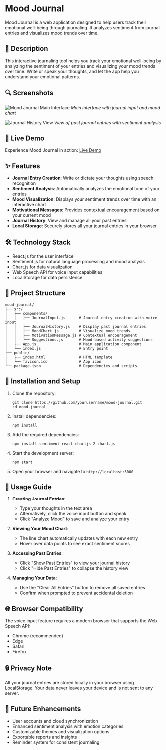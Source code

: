 # Mood Journal

Mood Journal is a web application designed to help users track their emotional well-being through journaling. It analyzes sentiment from journal entries and visualizes mood trends over time.

## 📝 Description

This interactive journaling tool helps you track your emotional well-being by analyzing the sentiment of your entries and visualizing your mood trends over time. Write or speak your thoughts, and let the app help you understand your emotional patterns.

## 🔍 Screenshots

![Mood Journal Main Interface](screenshots/main-interface.png)
*Main interface with journal input and mood chart*

![Journal History View](screenshots/journal-history.png)
*View of past journal entries with sentiment analysis*

## 🚀 Live Demo

Experience Mood Journal in action: [Live Demo](https://mood-journal-demo.vercel.app)

## ✨ Features

- **Journal Entry Creation**: Write or dictate your thoughts using speech recognition
- **Sentiment Analysis**: Automatically analyzes the emotional tone of your entries
- **Mood Visualization**: Displays your sentiment trends over time with an interactive chart
- **Motivational Messages**: Provides contextual encouragement based on your current mood
- **Journal History**: View and manage all your past entries
- **Local Storage**: Securely stores all your journal entries in your browser

## 🛠️ Technology Stack

- React.js for the user interface
- Sentiment.js for natural language processing and mood analysis
- Chart.js for data visualization
- Web Speech API for voice input capabilities
- LocalStorage for data persistence

## 📂 Project Structure

```
mood-journal/
├── src/
│   ├── components/
│   │   ├── JournalInput.js      # Journal entry creation with voice input
│   │   ├── JournalHistory.js    # Display past journal entries
│   │   ├── MoodChart.js         # Visualize mood trends
│   │   ├── MotivationMessage.js # Contextual encouragement
│   │   └── Suggestions.js       # Mood-based activity suggestions
│   ├── App.js                   # Main application component
│   └── index.js                 # Entry point
├── public/
│   ├── index.html               # HTML template
│   └── favicon.ico              # App icon
└── package.json                 # Dependencies and scripts
```

## 🚀 Installation and Setup

1. Clone the repository:
   ```
   git clone https://github.com/yourusername/mood-journal.git
   cd mood-journal
   ```

2. Install dependencies:
   ```
   npm install
   ```

3. Add the required dependencies:
   ```
   npm install sentiment react-chartjs-2 chart.js
   ```

4. Start the development server:
   ```
   npm start
   ```

5. Open your browser and navigate to `http://localhost:3000`

## 📱 Usage Guide

1. **Creating Journal Entries**:
   - Type your thoughts in the text area
   - Alternatively, click the voice input button and speak
   - Click "Analyze Mood" to save and analyze your entry

2. **Viewing Your Mood Chart**:
   - The line chart automatically updates with each new entry
   - Hover over data points to see exact sentiment scores

3. **Accessing Past Entries**:
   - Click "Show Past Entries" to view your journal history
   - Click "Hide Past Entries" to collapse the history view

4. **Managing Your Data**:
   - Use the "Clear All Entries" button to remove all saved entries
   - Confirm when prompted to prevent accidental deletion

## 🌐 Browser Compatibility

The voice input feature requires a modern browser that supports the Web Speech API:
- Chrome (recommended)
- Edge
- Safari
- Firefox

## 🔒 Privacy Note

All your journal entries are stored locally in your browser using LocalStorage. Your data never leaves your device and is not sent to any server.

## 🔮 Future Enhancements

- User accounts and cloud synchronization
- Enhanced sentiment analysis with emotion categories
- Customizable themes and visualization options
- Exportable reports and insights
- Reminder system for consistent journaling




